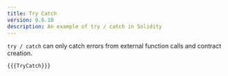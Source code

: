 ```yaml
---
title: Try Catch
version: 0.6.10
description: An example of try / catch in Solidity
---
```


`try / catch` can only catch errors from external function calls and contract creation.

```solidity
{{{TryCatch}}}
```

